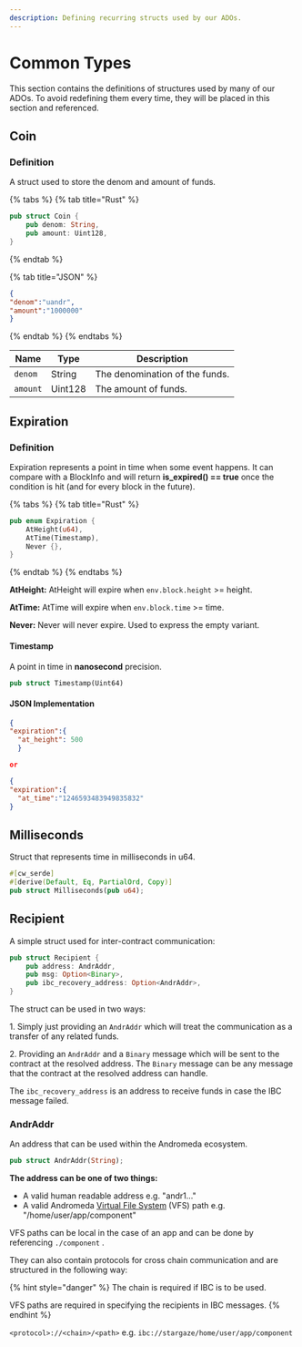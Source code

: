 ```yaml
---
description: Defining recurring structs used by our ADOs.
---
```


# Common Types

This section contains the definitions of structures used by many of our ADOs. To avoid redefining them every time, they will be placed in this section and referenced.&#x20;

## Coin

### Definition <a href="#definition" id="definition"></a>

A struct used to store the denom and amount of funds.

{% tabs %}
{% tab title="Rust" %}
```rust
pub struct Coin {
    pub denom: String,
    pub amount: Uint128,
}
```
{% endtab %}

{% tab title="JSON" %}
```json
{
"denom":"uandr",
"amount":"1000000"
}
```
{% endtab %}
{% endtabs %}

| Name     | Type    | Description                    |
| -------- | ------- | ------------------------------ |
| `denom`  | String  | The denomination of the funds. |
| `amount` | Uint128 | The amount of funds.           |

## Expiration

### Definition

Expiration represents a point in time when some event happens. It can compare with a BlockInfo and will return **is\_expired() == true** once the condition is hit (and for every block in the future).

{% tabs %}
{% tab title="Rust" %}
```rust
pub enum Expiration {
    AtHeight(u64),
    AtTime(Timestamp),
    Never {},
}
```
{% endtab %}
{% endtabs %}

**AtHeight:** AtHeight will expire when `env.block.height` >= height.

**AtTime:** AtTime will expire when `env.block.time` >= time.

**Never:** Never will never expire. Used to express the empty variant.

#### Timestamp

A point in time in **nanosecond** precision.

```rust
pub struct Timestamp(Uint64)
```

#### JSON Implementation

```json
{
"expiration":{
  "at_height": 500
  }

or

{
"expiration":{
  "at_time":"1246593483949835832"
}
```

## Milliseconds

Struct that represents time in milliseconds in u64.

```rust
#[cw_serde]
#[derive(Default, Eq, PartialOrd, Copy)]
pub struct Milliseconds(pub u64);
```

## Recipient

A simple struct used for inter-contract communication:

```rust
pub struct Recipient {
    pub address: AndrAddr,
    pub msg: Option<Binary>,
    pub ibc_recovery_address: Option<AndrAddr>,
}
```

The struct can be used in two ways:

1\. Simply just providing an `AndrAddr` which will treat the communication as a transfer of any related funds.

&#x20;2\. Providing an `AndrAddr` and a `Binary` message which will be sent to the contract at the resolved address. The `Binary` message can be any message that the contract at the resolved address can handle.

The `ibc_recovery_address` is an address to receive funds in case the IBC message failed.

### AndrAddr

An address that can be used within the Andromeda ecosystem.

```rust
pub struct AndrAddr(String);
```

**The address can be one of two things:**

* A valid human readable address e.g. "andr1..."
* A valid Andromeda [Virtual File System](andromeda-messaging-protocol/virtual-file-system.md) (VFS) path e.g. "/home/user/app/component"

VFS paths can be local in the case of an app and can be done by referencing  `./component` .

They can also contain protocols for cross chain communication and are structured in the following way:

{% hint style="danger" %}
The chain is required if IBC is to be used.&#x20;

VFS paths are required in specifying the recipients in IBC messages.
{% endhint %}

`<protocol>://<chain>/<path>` e.g. `ibc://stargaze/home/user/app/component`
